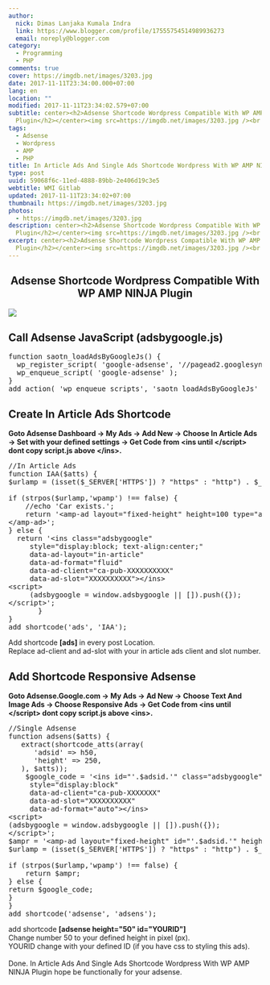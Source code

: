 ```yaml
---
author:
  nick: Dimas Lanjaka Kumala Indra
  link: https://www.blogger.com/profile/17555754514989936273
  email: noreply@blogger.com
category:
  - Programming
  - PHP
comments: true
cover: https://imgdb.net/images/3203.jpg
date: 2017-11-11T23:34:00.000+07:00
lang: en
location: ""
modified: 2017-11-11T23:34:02.579+07:00
subtitle: center><h2>Adsense Shortcode Wordpress Compatible With WP AMP NINJA
  Plugin</h2></center><img src=https://imgdb.net/images/3203.jpg /><br
tags:
  - Adsense
  - Wordpress
  - AMP
  - PHP
title: In Article Ads And Single Ads Shortcode Wordpress With WP AMP NINJA Plugin
type: post
uuid: 59068f6c-11ed-4888-89bb-2e406d19c3e5
webtitle: WMI Gitlab
updated: 2017-11-11T23:34:02+07:00
thumbnail: https://imgdb.net/images/3203.jpg
photos:
  - https://imgdb.net/images/3203.jpg
description: center><h2>Adsense Shortcode Wordpress Compatible With WP AMP NINJA
  Plugin</h2></center><img src=https://imgdb.net/images/3203.jpg /><br
excerpt: center><h2>Adsense Shortcode Wordpress Compatible With WP AMP NINJA
  Plugin</h2></center><img src=https://imgdb.net/images/3203.jpg /><br
---
```


<center><h2>Adsense Shortcode Wordpress Compatible With WP AMP NINJA Plugin</h2></center><img src="https://imgdb.net/images/3203.jpg"><br><h2>Call Adsense JavaScript (adsbygoogle.js)</h2><pre>function saotn_loadAdsByGoogleJs() {<br>  wp_register_script( 'google-adsense', '//pagead2.googlesyndication.com/pagead/js/adsbygoogle.js', '', '', true );<br>  wp_enqueue_script( 'google-adsense' );<br>}<br>add_action( 'wp_enqueue_scripts', 'saotn_loadAdsByGoogleJs' );<br></pre><h2>Create In Article Ads Shortcode</h2><b>Goto Adsense Dashboard -&gt; My Ads -&gt; Add New -&gt; Choose In Article Ads -&gt; Set with your defined settings -&gt; Get Code from &lt;ins until &lt;/script&gt; dont copy script.js above &lt;/ins&gt;.</b><br><pre>//In Article Ads<br>function IAA($atts) {<br>$urlamp = (isset($_SERVER['HTTPS']) ? "https" : "http") . $_SERVER['SERVER_NAME'] . $_SERVER['REQUEST_URI'];<br><br>if (strpos($urlamp,'wpamp') !== false) {<br>    //echo 'Car exists.';<br>    return '&lt;amp-ad layout="fixed-height" height=100 type="adsense" data-ad-client="ca-pub-7975270895217217" data-ad-slot="7382733759"&gt;<br>&lt;/amp-ad&gt;';<br>} else {<br>  return '&lt;ins class="adsbygoogle"<br>     style="display:block; text-align:center;"<br>     data-ad-layout="in-article"<br>     data-ad-format="fluid"<br>     data-ad-client="ca-pub-XXXXXXXXXX"<br>     data-ad-slot="XXXXXXXXXX"&gt;&lt;/ins&gt;<br>&lt;script&gt;<br>     (adsbygoogle = window.adsbygoogle || []).push({});<br>&lt;/script&gt;';<br>       }<br>}<br>add_shortcode('ads', 'IAA');<br></pre>Add shortcode <b>[ads]</b> in every post Location.<br>Replace ad-client and ad-slot with your in article ads client and slot number. <br><h2>Add Shortcode Responsive Adsense</h2><i class="fa fa-info"></i> <b>Goto Adsense.Google.com -&gt; My Ads -&gt; Ad New -&gt; Choose Text And Image Ads -&gt; Choose Responsive Ads -&gt; Get Code from &lt;ins until &lt;/script&gt; dont copy script.js above &lt;ins&gt;.</b><br><pre>//Single Adsense<br>function adsens($atts) {<br>   extract(shortcode_atts(array(<br>      'adsid' =&gt; h50,<br>      'height' =&gt; 250,<br>   ), $atts));<br>    $google_code = '&lt;ins id="'.$adsid.'" class="adsbygoogle"<br>     style="display:block"<br>     data-ad-client="ca-pub-XXXXXXX"<br>     data-ad-slot="XXXXXXXXXX"<br>     data-ad-format="auto"&gt;&lt;/ins&gt;<br>&lt;script&gt;<br>(adsbygoogle = window.adsbygoogle || []).push({});<br>&lt;/script&gt;';<br>$ampr = '&lt;amp-ad layout="fixed-height" id="'.$adsid.'" height='.$height.' type="adsense" data-ad-client="ca-pub-XXXXXX" data-ad-slot="XXXXXXXXXX"&gt;&lt;/amp-ad&gt;';<br>$urlamp = (isset($_SERVER['HTTPS']) ? "https" : "http") . $_SERVER['SERVER_NAME'] . $_SERVER['REQUEST_URI'];<br><br>if (strpos($urlamp,'wpamp') !== false) {<br>    return $ampr;<br>} else {<br>return $google_code;<br>}<br>}<br>add_shortcode('adsense', 'adsens');</pre>add shortcode <b>[adsense height="50" id="YOURID"]</b><br>Change number 50 to your defined height in pixel (px).<br>YOURID change with your defined ID (if you have css to styling this ads).<br><br>Done.&nbsp;In Article Ads And Single Ads Shortcode Wordpress With WP AMP NINJA Plugin hope be functionally for your adsense.